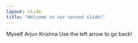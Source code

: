 ```yaml
---
layout: slide
title: "Welcome to our second slide!"
---
```

Myself Arjun Krishna
Use the left arrow to go back!
